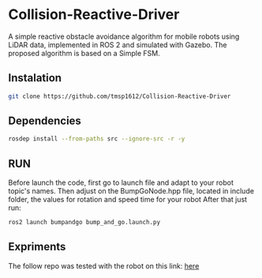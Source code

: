 # Collision-Reactive-Driver
A simple reactive obstacle avoidance algorithm for mobile robots using LiDAR data, implemented in ROS 2 and simulated with Gazebo.
The proposed algorithm is based on a Simple FSM. 


## Instalation
```bash
git clone https://github.com/tmsp1612/Collision-Reactive-Driver
```


## Dependencies
```bash
rosdep install --from-paths src --ignore-src -r -y
```

## RUN

Before launch the code, first go to launch file and adapt to your robot topic's names.
Then adjust on the BumpGoNode.hpp file, located in include folder, the values for rotation and speed time for your robot
After that just run:
```bash
ros2 launch bumpandgo bump_and_go.launch.py 
```

## Expriments
The follow repo was tested with the robot on this link: [here](https://github.com/tmsp1612/BCR_BOT_LIDAR)





